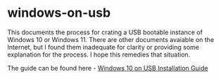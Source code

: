 # windows-on-usb
This documents the process for crating a USB bootable instance of Windows 10 or Windows 11. There are other documents avaiable on the Internet, but I found them inadequate for clarity or providing some explanation for the process. I hope this remedies that situation.

The guide can be found here - [Windows 10 on USB Installation Guide](https://github.com/BandedHawk/windows-on-usb/blob/main/windows-on-usb.md)